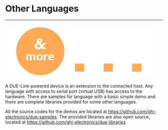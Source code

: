 # Other Languages

---

![And More](../images/other-languages.png)

A DUE-Link-powered device is an extension to the connected host. Any language with access to serial port (virtual USB) has access to the hardware. There are samples for language with a basic simple demo and there are complete libraries provided for some other languages.

All the source codes for the demos are located at https://github.com/ghi-electronics/due-samples. The provided libraries are also open source, located at https://github.com/ghi-electronics/due-libraries

